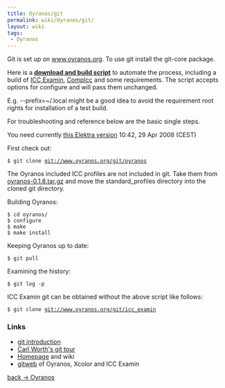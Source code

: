 ```yaml
---
title: Oyranos/git
permalink: wiki/Oyranos/git/
layout: wiki
tags:
 - Oyranos
---
```


Git is set up on www.oyranos.org. To use git install the git-core
package.

Here is a [**download and build
script**](https://www.behrmann.name/temp/icc_examin-build.sh) to
automate the process, including a build of [ICC
Examin](/wiki/ICC_Examin "wikilink"), [CompIcc](http://compicc.sf.net) and
some requirements. The script accepts options for configure and will
pass them unchanged.

E.g. --prefix=~/.local might be a good idea to avoid the requirement
root rights for installation of a test build.

For troubleshooting and reference below are the basic single steps.

You need currently [this Elektra
version](http://www.markus-raab.org/ftp/elektra-0.7.0.tar.gz) 10:42, 29
Apr 2008 (CEST)

First check out:

`$ git clone `[`git://www.oyranos.org/git/oyranos`](git://www.oyranos.org/git/oyranos)

The Oyranos included ICC profiles are not included in git. Take them
from
[oyranos-0.1.8.tar.gz](http://downloads.sourceforge.net/oyranos/oyranos-0.1.8.tar.gz)
and move the standard\_profiles directory into the cloned git directory.

Building Oyranos:

`$ cd oyranos/`  
`$ configure`  
`$ make`  
`$ make install`

Keeping Oyranos up to date:

`$ git pull`

Examining the history:

`$ git log -p`

ICC Examin git can be obtained without the above script like follows:

`$ git clone `[`git://www.oyranos.org/git/icc_examin`](git://www.oyranos.org/git/icc_examin)

### Links

-   [git
    introduction](http://www.kernel.org/pub/software/scm/git/docs/user-manual.html#git-quick-start)
-   [Carl Worth's git tour](http://cworth.org/hgbook-git/tour/)
-   [Homepage](http://git.or.cz/) and wiki
-   [gitweb](http://www.oyranos.org/scm) of Oyranos, Xcolor and ICC
    Examin

[back -&gt; Oyranos](/wiki/Oyranos "wikilink")
